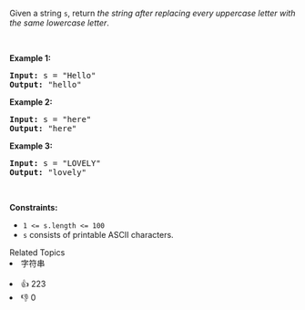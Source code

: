 <p>Given a string <code>s</code>, return <em>the string after replacing every uppercase letter with the same lowercase letter</em>.</p>

<p>&nbsp;</p> 
<p><strong class="example">Example 1:</strong></p>

<pre>
<strong>Input:</strong> s = "Hello"
<strong>Output:</strong> "hello"
</pre>

<p><strong class="example">Example 2:</strong></p>

<pre>
<strong>Input:</strong> s = "here"
<strong>Output:</strong> "here"
</pre>

<p><strong class="example">Example 3:</strong></p>

<pre>
<strong>Input:</strong> s = "LOVELY"
<strong>Output:</strong> "lovely"
</pre>

<p>&nbsp;</p> 
<p><strong>Constraints:</strong></p>

<ul> 
 <li><code>1 &lt;= s.length &lt;= 100</code></li> 
 <li><code>s</code> consists of printable ASCII characters.</li> 
</ul>

<div><div>Related Topics</div><div><li>字符串</li></div></div><br><div><li>👍 223</li><li>👎 0</li></div>